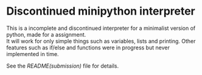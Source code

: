 # Discontinued minipython interpreter

This is a incomplete and discontinued interpreter for a minimalist version of python, made for a assignment.  
It will work for only simple things such as variables, lists and printing. Other features such as if/else and functions
were in progress but never implemented in time.  

See the *README(submission)* file for details.
